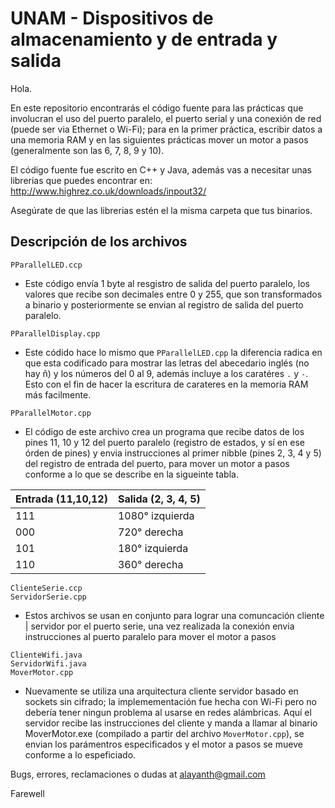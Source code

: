 # UNAM - Dispositivos de almacenamiento y de entrada y salida
Hola.

En este repositorio encontrarás el código fuente para las prácticas que involucran el uso del puerto paralelo, el puerto serial y una conexión de red (puede ser via Ethernet o Wi-Fi); para en la primer práctica, escribir datos a una memoria RAM y en las siguientes prácticas mover un motor a pasos (generalmente son las 6, 7, 8, 9 y 10).

El código fuente fue escrito en C++ y Java, además vas a necesitar unas librerias que puedes encontrar en:
http://www.highrez.co.uk/downloads/inpout32/

Asegúrate de que las librerias estén el la misma carpeta que tus binarios.

Descripción de los archivos
---------------------------

  ```
  PParallelLED.ccp
  ```
  * Este código envía 1 byte al resgistro de salida del puerto paralelo, los valores que recibe son decimales entre 0 y 255, que son transformados a binario y posteriormente se envian al registro de salida del puerto paralelo.
  
  ```  
  PParallelDisplay.cpp
  ```
  * Este códido hace lo mismo que `PParallelLED.cpp` la diferencia radica en que esta codificado para mostrar las letras del abecedario inglés (no hay ñ) y los números del 0 al 9, además incluye a los caratéres `.` y `-`. Esto con el fin de hacer la escritura de carateres en la memoria RAM más facilmente.
  
  ```  
  PParallelMotor.cpp
  ```
  * El código de este archivo crea un programa que recibe datos de los pines 11, 10 y 12 del puerto paralelo (registro de estados, y sí en ese órden de pines) y envia instrucciones al primer nibble (pines 2, 3, 4 y 5) del registro de entrada del puerto, para mover un motor a pasos conforme a lo que se describe en la sigueinte tabla.
  
  | Entrada (11,10,12)  | Salida (2, 3, 4, 5) |
  | ------------------  | ------------------- |
  | 111                 | 1080° izquierda     |
  | 000                 | 720° derecha        |
  | 101                 | 180° izquierda      |
  | 110                 | 360° derecha        |
 
  
  ```
  ClienteSerie.ccp
  ServidorSerie.cpp
  ```
  * Estos archivos se usan en conjunto para lograr una comuncación cliente | servidor por el puerto serie, una vez realizada la conexión envia instrucciones al puerto paralelo para mover el motor a pasos
  
  ```
  ClienteWifi.java
  ServidorWifi.java
  MoverMotor.cpp
  ```
  * Nuevamente se utiliza una arquitectura cliente servidor basado en sockets sin cifrado; la implemementación fue hecha con Wi-Fi pero no debería tener ningun problema al usarse en redes alámbricas. Aquí el servidor recibe las instrucciones del cliente y manda a llamar al binario MoverMotor.exe (compilado a partir del archivo `MoverMotor.cpp`), se envian los parámentros especificados y el motor a pasos se mueve conforme a lo espeficiado.

Bugs, errores, reclamaciones o dudas at alayanth@gmail.com

Farewell
